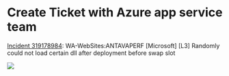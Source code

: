 # Create Ticket with Azure app service team

[Incident 319178984](https://portal.microsofticm.com/imp/v3/incidents/details/319178984/home): WA-WebSites:ANTAVAPERF [Microsoft] [L3] Randomly could not load certain dll after deployment before swap slot

![](/images/livesite/1-379f7eed375c4b5b9ec7d841161b5207.png)
